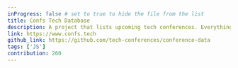 ```yaml
---
inProgress: false # set to true to hide the file from the list
title: Confs Tech Database
description: A project that lists upcoming tech conferences. Everything is free and will stay free. It's aimed to be simple and without useless clutter.
link: https://www.confs.tech
github_link: https://github.com/tech-conferences/conference-data
tags: ['JS']
contribution: 260
---
```

